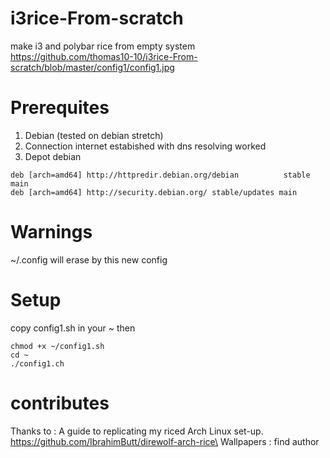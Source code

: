 # i3rice-From-scratch
make i3 and polybar rice from empty system\
https://github.com/thomas10-10/i3rice-From-scratch/blob/master/config1/config1.jpg




# Prerequites
1. Debian (tested on debian stretch)
2. Connection internet estabished with dns resolving worked
2. Depot debian
``` 
deb [arch=amd64] http://httpredir.debian.org/debian          stable         main
deb [arch=amd64] http://security.debian.org/ stable/updates main    
```

# Warnings
~/.config will erase by this new config

# Setup
copy config1.sh in your ~ then

``` 
chmod +x ~/config1.sh
cd ~
./config1.ch 
```


# contributes
Thanks to : A guide to replicating my riced Arch Linux set-up. https://github.com/IbrahimButt/direwolf-arch-rice\
Wallpapers : find author
